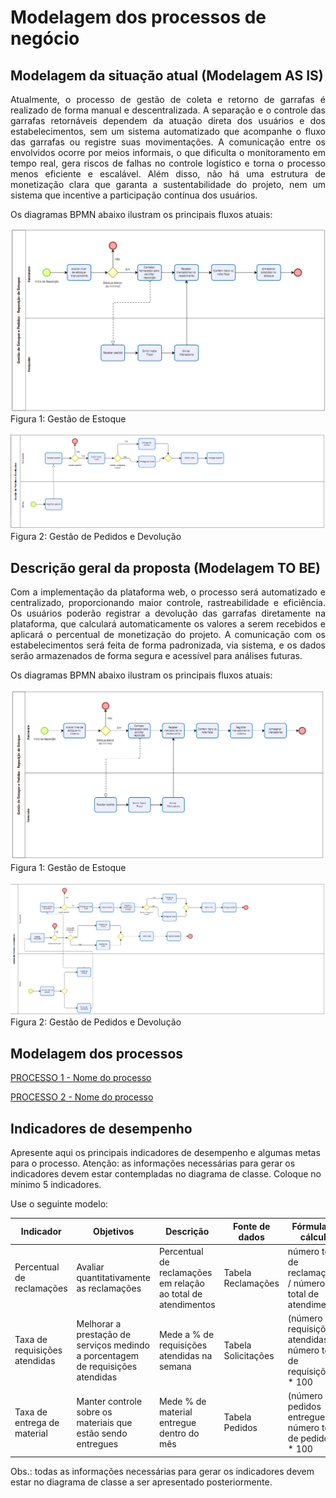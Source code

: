 # Modelagem dos processos de negócio


## Modelagem da situação atual (Modelagem AS IS)

<p align="justify">Atualmente, o processo de gestão de coleta e retorno de garrafas é realizado de forma manual e descentralizada. A separação e o controle das garrafas retornáveis dependem da atuação direta dos usuários e dos estabelecimentos, sem um sistema automatizado que acompanhe o fluxo das garrafas ou registre suas movimentações. A comunicação entre os envolvidos ocorre por meios informais, o que dificulta o monitoramento em tempo real, gera riscos de falhas no controle logístico e torna o processo menos eficiente e escalável. Além disso, não há uma estrutura de monetização clara que garanta a sustentabilidade do projeto, nem um sistema que incentive a participação contínua dos usuários.
  
Os diagramas BPMN abaixo ilustram os principais fluxos atuais:

![image](https://github.com/ICEI-PUC-Minas-PBE-ADS-SI/2025-1-p5-tias-ecoflowdbm/blob/main/docs/images/AsIs_Reposi%C3%A7%C3%A3oEstoque.png)<br>
Figura 1: Gestão de Estoque

![image](https://github.com/ICEI-PUC-Minas-PBE-ADS-SI/2025-1-p5-tias-ecoflowdbm/blob/main/docs/images/AsIs_Pedidos.png)<br>
Figura 2: Gestão de Pedidos e Devolução

## Descrição geral da proposta (Modelagem TO BE)

<p align="justify">Com a implementação da plataforma web, o processo será automatizado e centralizado, proporcionando maior controle, rastreabilidade e eficiência. Os usuários poderão registrar a devolução das garrafas diretamente na plataforma, que calculará automaticamente os valores a serem recebidos e aplicará o percentual de monetização do projeto. A comunicação com os estabelecimentos será feita de forma padronizada, via sistema, e os dados serão armazenados de forma segura e acessível para análises futuras.

Os diagramas BPMN abaixo ilustram os principais fluxos atuais:

![image](https://github.com/ICEI-PUC-Minas-PBE-ADS-SI/2025-1-p5-tias-ecoflowdbm/blob/main/docs/images/ToBe_Reposi%C3%A7%C3%A3oEstoque.png)<br>
Figura 1: Gestão de Estoque

![image](https://github.com/ICEI-PUC-Minas-PBE-ADS-SI/2025-1-p5-tias-ecoflowdbm/blob/main/docs/images/ToBe_PedidosDevolu%C3%A7%C3%A3o.png)<br>
Figura 2: Gestão de Pedidos e Devolução

## Modelagem dos processos

[PROCESSO 1 - Nome do processo](./processes/processo-1-nome-do-processo.md "Detalhamento do processo 1.")

[PROCESSO 2 - Nome do processo](./processes/processo-2-nome-do-processo.md "Detalhamento do processo 2.")


## Indicadores de desempenho

Apresente aqui os principais indicadores de desempenho e algumas metas para o processo. Atenção: as informações necessárias para gerar os indicadores devem estar contempladas no diagrama de classe. Coloque no mínimo 5 indicadores.

Use o seguinte modelo:

| **Indicador** | **Objetivos** | **Descrição** | **Fonte de dados** | **Fórmula de cálculo** |
| ---           | ---           | ---           | ---             | ---             |
| Percentual de reclamações | Avaliar quantitativamente as reclamações | Percentual de reclamações em relação ao total de atendimentos | Tabela Reclamações | número total de reclamações / número total de atendimentos |
| Taxa de requisições atendidas | Melhorar a prestação de serviços medindo a porcentagem de requisições atendidas| Mede a % de requisições atendidas na semana | Tabela Solicitações | (número de requisições atendidas / número total de requisições) * 100 |
| Taxa de entrega de material | Manter controle sobre os materiais que estão sendo entregues | Mede % de material entregue dentro do mês | Tabela Pedidos | (número de pedidos entregues / número total de pedidos) * 100 |


Obs.: todas as informações necessárias para gerar os indicadores devem estar no diagrama de classe a ser apresentado posteriormente.
